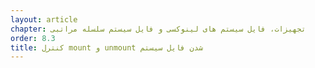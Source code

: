 ```yaml
---
layout: article
chapter: تجهیزات، فایل سیستم های لینوکسی و فایل سیستم سلسله مراتبی
order: 8.3
title: کنترل mount و unmount شدن فایل سیستم
---
```

